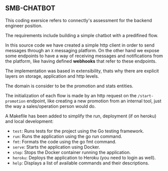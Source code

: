 ## SMB-CHATBOT

This coding exersice refers to connectly's assessment for the backend engineer position.

The requirements include building a simple chatbot with a predifined flow.

In this source code we have created a simple http client in order to send messages through an `X` messaging platform. On the other hand we expose some endpoints to have a way of receiving messages and notifications from the platform, like having defined **webhooks** that refer to these endpoints. 

The implementation was based in extensibility, thats why there are explicit layers on storage, application and http levels. 

The domain is consider to be the promotion and stats entities.

The initialization of each flow is made by an http request on the `/start-promotion` endpoint, like creating a new promotion from an internal tool, just the way a sales/operation person would do.

A Makefile has been added to simplify the run, deployment (if on heroku) and local development:
* `test`: Runs tests for the project using the Go testing framework.
* `run`: Runs the application using the go run command.
* `fmt`: Formats the code using the go fmt command.
* `serve`: Starts the application using Docker.
* `stop`: Stops the Docker container running the application.
* `heroku`: Deploys the application to Heroku (you need to login as well).
* `help`: Displays a list of available commands and their descriptions.